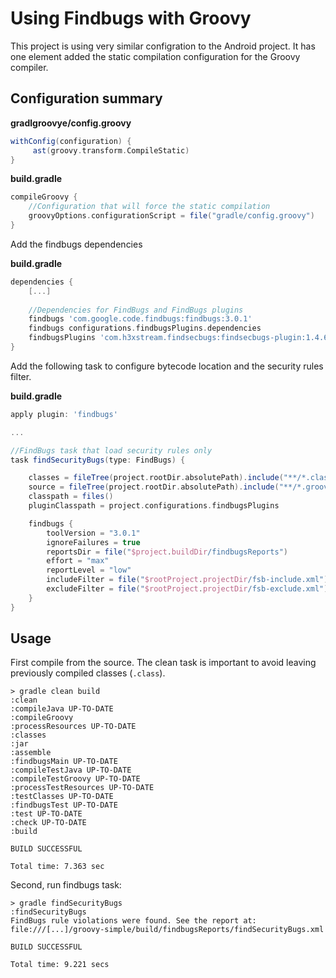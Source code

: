 # Using Findbugs with Groovy

This project is using very similar configration to the Android project. It has one element added the static compilation configuration for the Groovy compiler.

## Configuration summary

**gradlgroovye/config.groovy**
```groovy
withConfig(configuration) {
     ast(groovy.transform.CompileStatic)
}
```

**build.gradle**
```groovy
compileGroovy {
    //Configuration that will force the static compilation
    groovyOptions.configurationScript = file("gradle/config.groovy")
}
```


Add the findbugs dependencies

**build.gradle**
```groovy
dependencies {
    [...]
    
    //Dependencies for FindBugs and FindBugs plugins
    findbugs 'com.google.code.findbugs:findbugs:3.0.1'
    findbugs configurations.findbugsPlugins.dependencies
    findbugsPlugins 'com.h3xstream.findsecbugs:findsecbugs-plugin:1.4.6'
}
```

Add the following task to configure bytecode location and the security rules filter.

**build.gradle**
```groovy
apply plugin: 'findbugs'

...

//FindBugs task that load security rules only
task findSecurityBugs(type: FindBugs) {

    classes = fileTree(project.rootDir.absolutePath).include("**/*.class");
    source = fileTree(project.rootDir.absolutePath).include("**/*.groovy");
    classpath = files()
    pluginClasspath = project.configurations.findbugsPlugins

    findbugs {
        toolVersion = "3.0.1"
        ignoreFailures = true
        reportsDir = file("$project.buildDir/findbugsReports")
        effort = "max"
        reportLevel = "low"
        includeFilter = file("$rootProject.projectDir/fsb-include.xml")
        excludeFilter = file("$rootProject.projectDir/fsb-exclude.xml")
    }
}
```


## Usage

First compile from the source. The clean task is important to avoid leaving previously compiled classes (`.class`).

```
> gradle clean build
:clean
:compileJava UP-TO-DATE
:compileGroovy
:processResources UP-TO-DATE
:classes
:jar
:assemble
:findbugsMain UP-TO-DATE
:compileTestJava UP-TO-DATE
:compileTestGroovy UP-TO-DATE
:processTestResources UP-TO-DATE
:testClasses UP-TO-DATE
:findbugsTest UP-TO-DATE
:test UP-TO-DATE
:check UP-TO-DATE
:build

BUILD SUCCESSFUL

Total time: 7.363 sec
```

Second, run findbugs task:

```
> gradle findSecurityBugs
:findSecurityBugs
FindBugs rule violations were found. See the report at: file:///[...]/groovy-simple/build/findbugsReports/findSecurityBugs.xml

BUILD SUCCESSFUL

Total time: 9.221 secs
```
